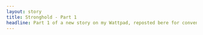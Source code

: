 ```yaml
---
layout: story
title: Stronghold - Part 1
headline: Part 1 of a new story on my Wattpad, reposted bere for convenience of school officials. Part of the Chouverse public domain shared universe.
---
```



